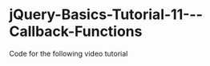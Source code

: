 jQuery-Basics-Tutorial-11---Callback-Functions
==============================================

Code for the following video tutorial 
